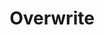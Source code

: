 ---
ee_id_show: '4470'
site: '1'
type: '5'
title: Overwrite
url: overwrite
year: '2020'
venue: Greene Naftali Gallery
state_country: New York
pitch: w/ JULIE BECKER, TONY CONRAD, GUYTON\WALKER, JACQUELINE HUMPHRIES :-)
ps: ''
imgs: overwrite-2020-07-db-gn--8WxP.jpg,overwrite-2020-07-db-gn--mIpx.jpg,overwrite-2020-07-db-gn--17oR.jpg,overwrite-2020-07-db-gn--f1zQ.jpg,overwrite-2020-07-db-gn--fpf9.jpg,overwrite-2020-07-db-gn--hJxu.jpg,overwrite-2020-07-db-gn--Horf.jpg,overwrite-2020-07-db-gn--hvTy.jpg
things: "[15] [2004-002-f1-racer-mod] 2004-002 F1 Racer Mod (aka Japanese Driving
  Game)"
layout: shows
---